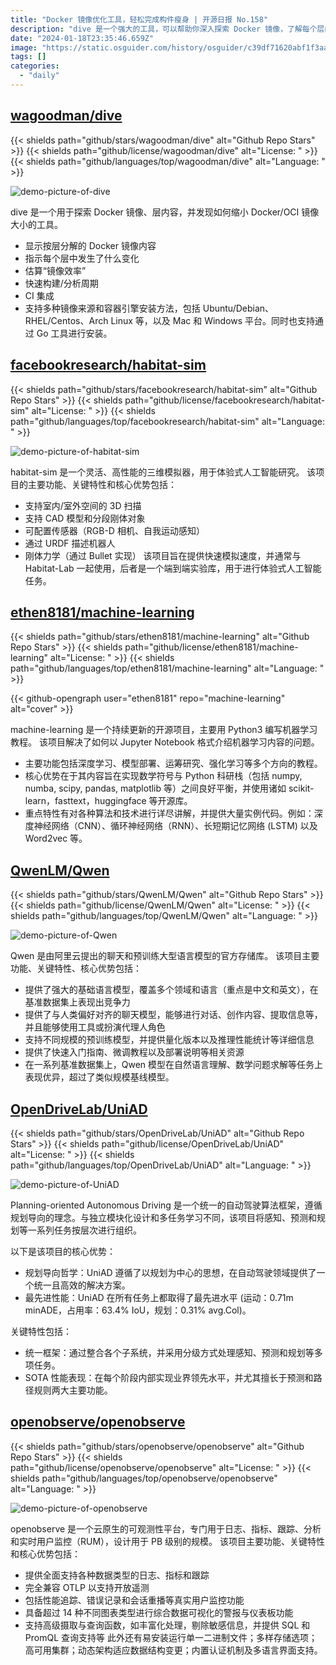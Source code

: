 ```yaml
---
title: "Docker 镜像优化工具，轻松完成构件瘦身 | 开源日报 No.158"
description: "dive 是一个强大的工具，可以帮助你深入探索 Docker 镜像，了解每个层的内容和变化，优化镜像的效率。它支持多种镜像来源和容器引擎安装方法，适用于各种平台。"
date: "2024-01-18T23:35:46.659Z"
image: "https://static.osguider.com/history/osguider/c39df71620abf1f3aae3941e93dea82d.png"
tags: []
categories:
  - "daily"
---
```


## [wagoodman/dive](https://github.com/wagoodman/dive)

{{< shields path="github/stars/wagoodman/dive" alt="Github Repo Stars" >}} {{< shields path="github/license/wagoodman/dive" alt="License: " >}} {{< shields path="github/languages/top/wagoodman/dive" alt="Language: " >}}

![demo-picture-of-dive](https://static.osguider.com/subject/github/wagoodman/dive/baa0a9f128fa2f9e9ee10ae94fb922e6.png)

dive 是一个用于探索 Docker 镜像、层内容，并发现如何缩小 Docker/OCI 镜像大小的工具。

- 显示按层分解的 Docker 镜像内容
- 指示每个层中发生了什么变化
- 估算“镜像效率”
- 快速构建/分析周期
- CI 集成
- 支持多种镜像来源和容器引擎安装方法，包括 Ubuntu/Debian、RHEL/Centos、Arch Linux 等，以及 Mac 和 Windows 平台。同时也支持通过 Go 工具进行安装。
  
## [facebookresearch/habitat-sim](https://github.com/facebookresearch/habitat-sim)

{{< shields path="github/stars/facebookresearch/habitat-sim" alt="Github Repo Stars" >}} {{< shields path="github/license/facebookresearch/habitat-sim" alt="License: " >}} {{< shields path="github/languages/top/facebookresearch/habitat-sim" alt="Language: " >}}

![demo-picture-of-habitat-sim](https://static.osguider.com/history/2024/dadd0fe43c149757213c6de7574044b4.png)

habitat-sim 是一个灵活、高性能的三维模拟器，用于体验式人工智能研究。
该项目的主要功能、关键特性和核心优势包括：

- 支持室内/室外空间的 3D 扫描
- 支持 CAD 模型和分段刚体对象
- 可配置传感器（RGB-D 相机、自我运动感知）
- 通过 URDF 描述机器人
- 刚体力学（通过 Bullet 实现）
该项目旨在提供快速模拟速度，并通常与 Habitat-Lab 一起使用，后者是一个端到端实验库，用于进行体验式人工智能任务。
  
## [ethen8181/machine-learning](https://github.com/ethen8181/machine-learning)

{{< shields path="github/stars/ethen8181/machine-learning" alt="Github Repo Stars" >}} {{< shields path="github/license/ethen8181/machine-learning" alt="License: " >}} {{< shields path="github/languages/top/ethen8181/machine-learning" alt="Language: " >}}

{{< github-opengraph user="ethen8181" repo="machine-learning" alt="cover" >}}

machine-learning 是一个持续更新的开源项目，主要用 Python3 编写机器学习教程。
该项目解决了如何以 Jupyter Notebook 格式介绍机器学习内容的问题。

- 主要功能包括深度学习、模型部署、运筹研究、强化学习等多个方向的教程。
- 核心优势在于其内容旨在实现数学符号与 Python 科研栈（包括 numpy, numba, scipy, pandas, matplotlib 等）之间良好平衡，并使用诸如 scikit-learn，fasttext，huggingface 等开源库。
- 重点特性有对各种算法和技术进行详尽讲解，并提供大量实例代码。例如：深度神经网络（CNN）、循环神经网络（RNN）、长短期记忆网络 (LSTM) 以及 Word2vec 等。
  
## [QwenLM/Qwen](https://github.com/QwenLM/Qwen)

{{< shields path="github/stars/QwenLM/Qwen" alt="Github Repo Stars" >}} {{< shields path="github/license/QwenLM/Qwen" alt="License: " >}} {{< shields path="github/languages/top/QwenLM/Qwen" alt="Language: " >}}

![demo-picture-of-Qwen](https://static.osguider.com/subject/github/QwenLM/Qwen/8a4d9143a2f5c892a33b167045b817fb.gif)

Qwen 是由阿里云提出的聊天和预训练大型语言模型的官方存储库。
该项目主要功能、关键特性、核心优势包括：

- 提供了强大的基础语言模型，覆盖多个领域和语言（重点是中文和英文），在基准数据集上表现出竞争力
- 提供了与人类偏好对齐的聊天模型，能够进行对话、创作内容、提取信息等，并且能够使用工具或扮演代理人角色
- 支持不同规模的预训练模型，并提供量化版本以及推理性能统计等详细信息
- 提供了快速入门指南、微调教程以及部署说明等相关资源
- 在一系列基准数据集上，Qwen 模型在自然语言理解、数学问题求解等任务上表现优异，超过了类似规模基线模型。
  
## [OpenDriveLab/UniAD](https://github.com/OpenDriveLab/UniAD)

{{< shields path="github/stars/OpenDriveLab/UniAD" alt="Github Repo Stars" >}} {{< shields path="github/license/OpenDriveLab/UniAD" alt="License: " >}} {{< shields path="github/languages/top/OpenDriveLab/UniAD" alt="Language: " >}}

![demo-picture-of-UniAD](https://static.osguider.com/history/2023/3e3d019f54c5743d567275ba86c950b4.png)

Planning-oriented Autonomous Driving 是一个统一的自动驾驶算法框架，遵循规划导向的理念。与独立模块化设计和多任务学习不同，该项目将感知、预测和规划等一系列任务按层次进行组织。

以下是该项目的核心优势：

- 规划导向哲学：UniAD 遵循了以规划为中心的思想，在自动驾驶领域提供了一个统一且高效的解决方案。
- 最先进性能：UniAD 在所有任务上都取得了最先进水平 (运动：0.71m minADE，占用率：63.4% IoU，规划：0.31% avg.Col)。

关键特性包括：

- 统一框架：通过整合各个子系统，并采用分级方式处理感知、预测和规划等多项任务。
- SOTA 性能表现：在每个阶段内部实现业界领先水平，并尤其擅长于预测和路径规则两大主要功能。
  
## [openobserve/openobserve](https://github.com/openobserve/openobserve)

{{< shields path="github/stars/openobserve/openobserve" alt="Github Repo Stars" >}} {{< shields path="github/license/openobserve/openobserve" alt="License: " >}} {{< shields path="github/languages/top/openobserve/openobserve" alt="Language: " >}}

![demo-picture-of-openobserve](https://static.osguider.com/history/osguider/ceb50cca07ac7f6db977bbe06063f83a.webp)

openobserve 是一个云原生的可观测性平台，专门用于日志、指标、跟踪、分析和实时用户监控（RUM），设计用于 PB 级别的规模。
该项目主要功能、关键特性和核心优势包括：

- 提供全面支持各种数据类型的日志、指标和跟踪
- 完全兼容 OTLP 以支持开放遥测
- 包括性能追踪、错误记录和会话重播等真实用户监控功能
- 具备超过 14 种不同图表类型进行综合数据可视化的警报与仪表板功能
- 支持高级摄取与查询函数，如丰富化处理，剔除敏感信息，并提供 SQL 和 PromQL 查询支持等
此外还有易安装运行单一二进制文件；多样存储选项；高可用集群；动态架构适应数据结构变更；内置认证机制及多语言界面支持。
  
